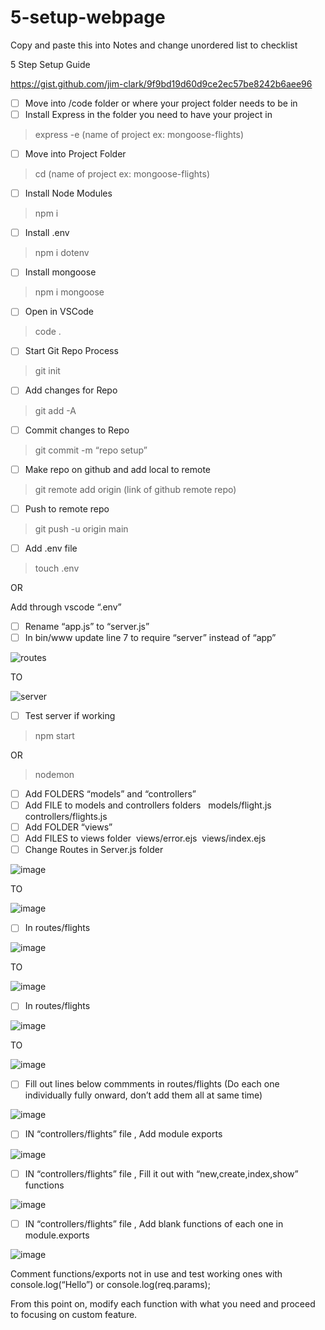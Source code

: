 # 5-setup-webpage
Copy and paste this into Notes and change unordered list to checklist

5 Step Setup Guide

 https://gist.github.com/jim-clark/9f9bd19d60d9ce2ec57be8242b6aee96

- [ ] Move into /code folder or where your project folder needs to be in
- [ ] Install Express in the folder you need to have your project in 
> express -e (name of project ex: mongoose-flights)
- [ ] Move into Project Folder
> cd (name of project ex: mongoose-flights)
- [ ] Install Node Modules 
> npm i
- [ ] Install .env 
> npm i dotenv
- [ ] Install mongoose 
> npm i mongoose
- [ ] Open in VSCode 
> code .
- [ ] Start Git Repo Process 
> git init
- [ ] Add changes for Repo 
> git add -A
- [ ] Commit changes to Repo 
> git commit -m “repo setup”
- [ ] Make repo on github and add local to remote 
> git remote add origin (link of github remote repo)
- [ ] Push to remote repo 
> git push -u origin main
- [ ] Add .env file
> touch .env

OR

Add through vscode “.env”

- [ ] Rename “app.js” to “server.js”
- [ ] In bin/www update line 7 to require “server” instead of “app”

![routes](https://i.imgur.com/IvNxOxC.png)

TO

![server](https://i.imgur.com/E2990JD.png)

- [ ] Test server if working 
> npm start

OR

> nodemon
- [ ] Add FOLDERS “models” and “controllers”
- [ ] Add FILE to models and controllers folders  
models/flight.js 
controllers/flights.js
- [ ] Add FOLDER “views”
- [ ] Add FILES to views folder 
views/error.ejs 
views/index.ejs
- [ ] Change Routes in Server.js folder

![image](https://i.imgur.com/QYX8FVJ.png)

TO

![image](https://i.imgur.com/CcJcroV.png)

- [ ] In routes/flights

![image](https://i.imgur.com/LlZKKIs.png)

TO

![image](https://i.imgur.com/zWXGxXf.png)

- [ ] In routes/flights

![image](https://i.imgur.com/bN0ar2H.png)

TO

![image](https://i.imgur.com/DXgULKG.png)

- [ ] Fill out lines below commments in routes/flights (Do each one individually fully onward, don’t add them all at same time)

![image](https://i.imgur.com/lAEBe99.png)

- [ ] IN “controllers/flights” file , Add module exports

![image](https://i.imgur.com/1Eep0Mn.png)

- [ ] IN “controllers/flights” file , Fill it out with “new,create,index,show” functions

![image](https://i.imgur.com/QjP2TdJ.png)

- [ ] IN “controllers/flights” file , Add blank functions of each one in module.exports

![image](https://i.imgur.com/uZV7Ulk.png)

Comment functions/exports not in use and test working ones with console.log(“Hello”) or console.log(req.params);

From this point on, modify each function with what you need and proceed to focusing on custom feature.
